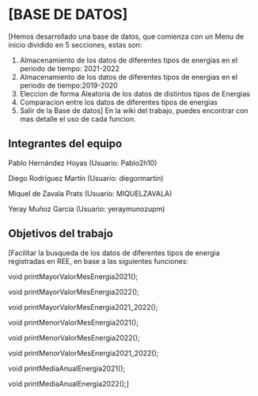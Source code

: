 # [BASE DE DATOS]

[Hemos desarrollado una base de datos, que comienza con un Menu de inicio dividido en 5 secciones, estas son: 
1. Almacenamiento de los datos de diferentes tipos de energias en el periodo de tiempo: 2021-2022
2. Almacenamiento de los datos de diferentes tipos de energias en el periodo de tiempo:2019-2020
3. Eleccion de forma Aleatoria de los datos de distintos tipos de Energias 
4. Comparacion entre los datos de diferentes tipos de energias
5. Salir de la Base de datos] 
En la wiki del trabajo, puedes encontrar con mas detalle el uso de cada funcion.

## Integrantes del equipo

Pablo Hernández Hoyas (Usuario: Pablo2h10)

Diego Rodríguez Martín (Usuario: diegormartin)

Miquel de Zavala Prats (Usuario: MIQUELZAVALA)

Yeray Muñoz García (Usuario: yeraymunozupm)

## Objetivos del trabajo

[Facilitar la busqueda de los datos de diferentes tipos de energia registradas en REE, en base a las siguientes funciones:

void printMayorValorMesEnergia2021(); 

void printMayorValorMesEnergia2022(); 

void printMayorValorMesEnergia2021_2022(); 

void printMenorValorMesEnergia2021(); 

void printMenorValorMesEnergia2022(); 

void printMenorValorMesEnergia2021_2022(); 

void printMediaAnualEnergia2021(); 

void printMediaAnualEnergia2022();]
